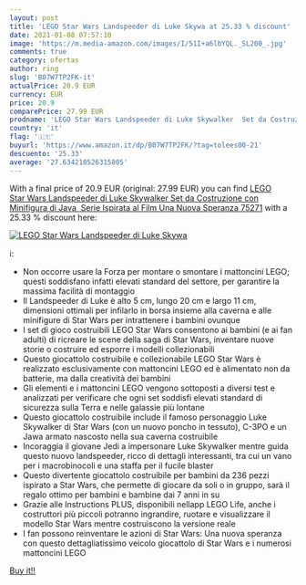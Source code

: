 ```yaml
---
layout: post
title: 'LEGO Star Wars Landspeeder di Luke Skywa at 25.33 % discount'
date: 2021-01-08 07:57:10
image: 'https://m.media-amazon.com/images/I/51I+a6lbYQL._SL200_.jpg'
comments: true
category: ofertas
author: ring
slug: 'B07W7TP2FK-it'
actualPrice: 20.9 EUR
currency: EUR
price: 20.9
comparePrice: 27.99 EUR
prodname: 'LEGO Star Wars Landspeeder di Luke Skywalker  Set da Costruzione con Minifigura di Java  Serie Ispirata al Film Una Nuova Speranza  75271'
country: 'it'
flag: '🇮🇹'
buyurl: 'https://www.amazon.it/dp/B07W7TP2FK/?tag=tolees00-21'
descuento: '25.33'
average: '27.634210526315805'
---
```


With a final price of 20.9 EUR (original: 27.99 EUR) you can find [LEGO Star Wars Landspeeder di Luke Skywalker  Set da Costruzione con Minifigura di Java  Serie Ispirata al Film Una Nuova Speranza  75271](https://www.amazon.it/dp/B07W7TP2FK/?tag=tolees00-21) with a  25.33 % discount here:

[![LEGO Star Wars Landspeeder di Luke Skywa](https://m.media-amazon.com/images/I/51I+a6lbYQL._SL200_.jpg)](https://www.amazon.it/dp/B07W7TP2FK/?tag=tolees00-21)

ℹ️:

- Non occorre usare la Forza per montare o smontare i mattoncini LEGO; questi soddisfano infatti elevati standard del settore, per garantire la massima facilità di montaggio
- Il Landspeeder di Luke è alto 5 cm, lungo 20 cm e largo 11 cm, dimensioni ottimali per infilarlo in borsa insieme alla caverna e alle minifigure di Star Wars per intrattenere i bambini ovunque
- I set di gioco costruibili LEGO Star Wars consentono ai bambini (e ai fan adulti) di ricreare le scene della saga di Star Wars, inventare nuove storie o costruire ed esporre i modelli collezionabili
- Questo giocattolo costruibile e collezionabile LEGO Star Wars è realizzato esclusivamente con mattoncini LEGO ed è alimentato non da batterie, ma dalla creatività dei bambini
- Gli elementi e i mattoncini LEGO vengono sottoposti a diversi test e analizzati per verificare che ogni set soddisfi elevati standard di sicurezza sulla Terra e nelle galassie più lontane
- Questo giocattolo costruibile include il famoso personaggio Luke Skywalker di Star Wars (con un nuovo poncho in tessuto), C-3PO e un Jawa armato nascosto nella sua caverna costruibile
- Incoraggia il giovane Jedi a impersonare Luke Skywalker mentre guida questo nuovo landspeeder, ricco di dettagli interessanti, tra cui un vano per i macrobinocoli e una staffa per il fucile blaster
- Questo divertente giocattolo costruibile per bambini da 236 pezzi ispirato a Star Wars, che permette di giocare da soli o in gruppo, sarà il regalo ottimo per bambini e bambine dai 7 anni in su
- Grazie alle Instructions PLUS, disponibili nellapp LEGO Life, anche i costruttori più piccoli potranno ingrandire, ruotare e visualizzare il modello Star Wars mentre costruiscono la versione reale
- I fan possono reinventare le azioni di Star Wars: Una nuova speranza con questo dettagliatissimo veicolo giocattolo di Star Wars e i numerosi mattoncini LEGO

[Buy it!!](https://www.amazon.it/dp/B07W7TP2FK/?tag=tolees00-21)
